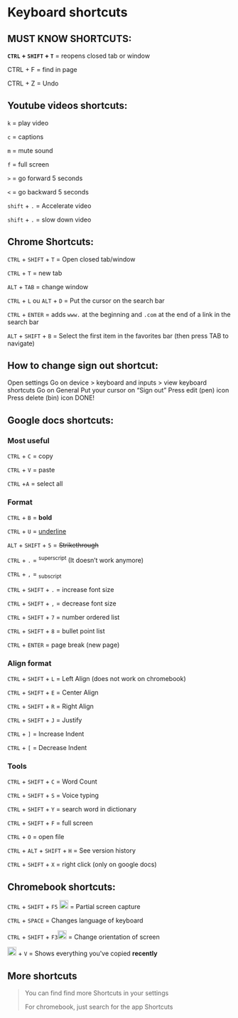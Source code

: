 #  Keyboard  shortcuts

## MUST KNOW SHORTCUTS:
**`CTRL` + `SHIFT` + `T`** = reopens closed tab or window

CTRL + F = find in page

CTRL + Z = Undo

## Youtube  videos  shortcuts:

`k`  =  play  video

`c`  =  captions

`m`  =  mute  sound

`f`  =  full  screen

`>`  =  go  forward  5  seconds

`<`  =  go  backward  5  seconds

`shift` + `.`  =  Accelerate  video

`shift` + `.`  =  slow  down  video

## Chrome Shortcuts:

`CTRL`  +  `SHIFT`  +  `T`  =  Open  closed  tab/window

`CTRL` + `T` = new tab

`ALT` + `TAB` = change window

`CTRL` + `L` ou `ALT` + `D` = Put the cursor on the search bar

`CTRL` + `ENTER` = adds `www.` at the beginning and `.com` at the end of a link in the search bar

`ALT` + `SHIFT` + `B` = Select the first item in the favorites bar (then press TAB to navigate)

## How to change sign out shortcut:
Open settings
Go on device > keyboard and inputs > view keyboard shortcuts
Go on General
Put your cursor on “Sign out”
Press edit (pen) icon
Press delete (bin) icon
DONE!

## Google docs shortcuts:
### Most useful
`CTRL` + `C` = copy

`CTRL` + `V` = paste

`CTRL` +`A` = select all

### Format
`CTRL` + `B` = **bold**

`CTRL` + `U` = <ins>underline</ins>

`ALT` + `SHIFT` + `5` = ~~Strikethrough~~

`CTRL` + `.` = <sup>superscript</sup> (It doesn’t work anymore)

`CTRL` + `,` = <sub>subscript</sub>

`CTRL` + `SHIFT` + `.` = increase font size

`CTRL` + `SHIFT` + `,` = decrease font size



`CTRL` + `SHIFT` + `7` = number ordered list

`CTRL` + `SHIFT` + `8` = bullet point list

`CTRL` + `ENTER` = page break (new page)

### Align format
`CTRL` + `SHIFT` + `L` = Left Align (does not work on chromebook)

`CTRL` + `SHIFT` + `E` = Center Align

`CTRL` + `SHIFT` + `R` = Right Align

`CTRL` + `SHIFT` + `J` = Justify

`CTRL` + `]` = Increase Indent

`CTRL` + `[` = Decrease Indent

### Tools
`CTRL` + `SHIFT` + `C` = Word Count

`CTRL` + `SHIFT` + `S` = Voice typing

`CTRL` + `SHIFT` + `Y` = search word in dictionary

`CTRL` + `SHIFT` + `F` = full screen


`CTRL` + `O` = open file

`CTRL` + `ALT` + `SHIFT` + `H` = See version history

`CTRL` + `SHIFT` + `X` = right click (only on google docs)


## Chromebook shortcuts:
`CTRL` + `SHIFT` + `F5` <img src="/F5.png" alt="F5" width="20"/> = Partial screen capture

`CTRL` + `SPACE` = Changes language of keyboard

`CTRL` + `SHIFT` + `F3`<img src="/F3.png" alt="F3" width="20"/> = Change orientation of screen

<img src="/Search.png" alt="Chromebook key" width="20"/> + `V` = Shows everything you've copied **recently**

## More shortcuts

> You can find find more Shortcuts in your settings
>
> For chromebook, just search for the app Shortcuts

